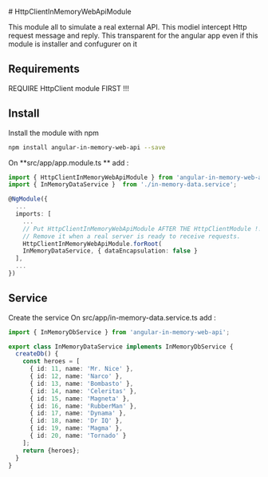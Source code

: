 # HttpClientInMemoryWebApiModule

This module all to simulate a real external API.
This modiel intercept Http request message and reply.
This transparent for the angular app even if this module is installer and confugurer on it

## Requirements
REQUIRE HttpClient module FIRST !!!


## Install 
Install the module with npm
```bash
npm install angular-in-memory-web-api --save
```

On **src/app/app.module.ts ** add :
```ts
import { HttpClientInMemoryWebApiModule } from 'angular-in-memory-web-api';
import { InMemoryDataService }  from './in-memory-data.service';

@NgModule({
  ...
  imports: [
    ...
    // Put HttpClientInMemoryWebApiModule AFTER THE HttpClientModule !!.
    // Remove it when a real server is ready to receive requests.
    HttpClientInMemoryWebApiModule.forRoot(
    InMemoryDataService, { dataEncapsulation: false }
  ],
  ...
})
```

## Service

Create the service
On src/app/in-memory-data.service.ts add :
```ts
import { InMemoryDbService } from 'angular-in-memory-web-api';

export class InMemoryDataService implements InMemoryDbService {
  createDb() {
    const heroes = [
      { id: 11, name: 'Mr. Nice' },
      { id: 12, name: 'Narco' },
      { id: 13, name: 'Bombasto' },
      { id: 14, name: 'Celeritas' },
      { id: 15, name: 'Magneta' },
      { id: 16, name: 'RubberMan' },
      { id: 17, name: 'Dynama' },
      { id: 18, name: 'Dr IQ' },
      { id: 19, name: 'Magma' },
      { id: 20, name: 'Tornado' }
    ];
    return {heroes};
  }
}
```